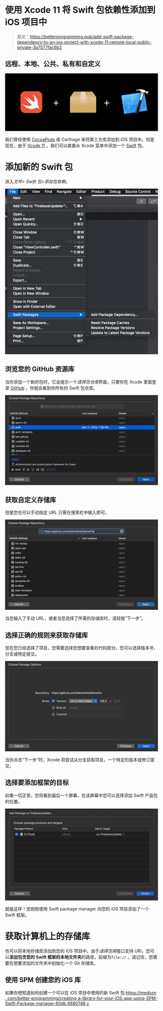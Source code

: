 # 使用 Xcode 11 将 Swift 包依赖性添加到 iOS 项目中

> 原文：<https://betterprogramming.pub/add-swift-package-dependency-to-an-ios-project-with-xcode-11-remote-local-public-private-3a7577fac6b2>

## 远程、本地、公共、私有和自定义

![](img/5f4c78e63630b5772735a625d885b211.png)

我们曾经使用 [CocoaPods](https://cocoapods.org/) 或 Carthage 来将第三方库添加到 iOS 项目中。但是现在，由于 [Xcode 11](https://developer.apple.com/xcode/whats-new/) ，我们可以直接从 Xcode 菜单中添加一个 [Swift](https://developer.apple.com/swift/) 包。

# **添加新的 Swift 包**

进入*文件> Swift 包>添加包依赖*。

![](img/18999bae35a9de9dfaf5ed32ca760bbe.png)

## 浏览您的 GitHub 资源库

当你添加一个新的包时，它会提示一个*选择包仓库*界面，只要你在 Xcode 里面登录 [GitHub](https://github.com/) ，你就会看到你所有的 Swift 包仓库。

![](img/161fb92e382fa4b70008e0e9f41dc453.png)

## 获取自定义存储库

但是您也可以手动指定 URL 只需在搜索栏中输入即可。

![](img/72fb3b2629ee85dff63ce6ebe14737cd.png)

当您输入了手动 URL，或者当您选择了所需的存储库时，请轻按“下一步”。

## 选择正确的规则来获取存储库

现在您已经选择了项目，您需要选择您想要查看的代码部分。您可以选择版本号、分支或特定提交。

![](img/4a9ea097b30aa098c1d3859c220b1921.png)

当你点击“下一步”时，Xcode 将尝试从分支获取项目，一个特定的版本或修订提交。

## 选择要添加框架的目标

如果一切正常，您将看到最后一个屏幕，在该屏幕中您可以选择添加 Swift 产品包的位置。

![](img/da8d29c55513b80b31fcc78b5d336394.png)

就是这样！您刚刚使用 Swift package manager 向您的 iOS 项目添加了一个 Swift 框架。

# 获取计算机上的存储库

也可以将本地存储库添加到您的 iOS 项目中。由于*选择包库*接口支持 URI，您可以**添加包含您的 Swift 框架的本地文件夹**的路径，前缀为`file://` 。请记住，您需要在想要添加的文件夹中初始化一个 Git 存储库。

## 使用 SPM 创建您的 iOS 库

如果你想知道如何创建一个可以在 iOS 项目中使用的新 Swift 包:[https://medium . com/better-programming/creating-a-library-for-your-iOS-app-using-SPM-Swift-Package-manager-60db 6880748 c](https://medium.com/better-programming/creating-a-library-for-your-ios-app-using-spm-swift-package-manager-60db6880748c)